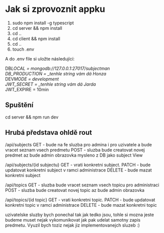 # Jak si zprovoznit appku

1. sudo npm install -g typescript
2. cd server && npm install
3. cd ..
4. cd client && npm install
5. cd ..
6. touch .env

A do .env file si uložte následující:

DB*LOCAL = mongodb://127.0.0.1:27017/subjectman \
DB_PRODUCTION = \_tenhle string vám dá Honza* \
DEV*MODE = development \
JWT_SECRET = \_tenhle string vám dá Jarda* \
JWT_EXPIRE = 10min

## Spuštění

cd server && npm run dev

## Hrubá představa ohldě rout

/api/subjects
GET - bude na fe sluzba pro admina i pro uzivatele a bude vracet seznam vsech predmetu
POST - sluzba bude creatovat novej predmet az bude admin obrazovka
mysleno z DB jako subject View

/api/subjects/{id subjectu} 
GET - vrati konkretni subject.
PATCH - bude updatovat konkretni subject v ramci administrace
DELETE - bude mazat konkretni subject

/api/topics
GET - sluzba bude vracet seznam vsech topicu pro administraci
POST - sluzba bude creatovat novej topic az bude admin obrazovka

/api/topics/{id topic}
GET - vrati konkretni topic.
PATCH - bude updatovat konkretni topic v ramci administrace
DELETE - bude mazat konkretni topic

uzivatelske sluzby bych ponechal tak jak tedko jsou, tohle si mozna jeste budeme muset nejak vykomunikovat jak pak udelat samotny zapis predmetu. Vyuzil bych toziz nejak jiz implementovanejch sluzeb :)
